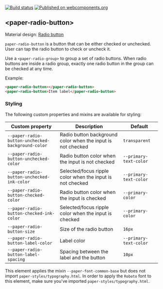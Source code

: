 [![Build status](https://travis-ci.org/PolymerElements/paper-radio-button.svg?branch=master)](https://travis-ci.org/PolymerElements/paper-radio-button)
[![Published on webcomponents.org](https://img.shields.io/badge/webcomponents.org-published-blue.svg)](https://www.webcomponents.org/element/PolymerElements/paper-radio-button)

## &lt;paper-radio-button&gt;

Material design: [Radio button](https://www.google.com/design/spec/components/selection-controls.html#selection-controls-radio-button)

`paper-radio-button` is a button that can be either checked or unchecked.
User can tap the radio button to check or uncheck it.

Use a `<paper-radio-group>` to group a set of radio buttons.  When radio buttons
are inside a radio group, exactly one radio button in the group can be checked
at any time.

Example:

```html
<paper-radio-button></paper-radio-button>
<paper-radio-button>Item label</paper-radio-button>
```

### Styling

The following custom properties and mixins are available for styling:

| Custom property | Description | Default |
| --- | --- | --- |
| `--paper-radio-button-unchecked-background-color` | Radio button background color when the input is not checked | `transparent` |
| `--paper-radio-button-unchecked-color` | Radio button color when the input is not checked | `--primary-text-color` |
| `--paper-radio-button-unchecked-ink-color` | Selected/focus ripple color when the input is not checked | `--primary-text-color` |
| `--paper-radio-button-checked-color` | Radio button color when the input is checked | `--primary-color` |
| `--paper-radio-button-checked-ink-color` | Selected/focus ripple color when the input is checked | `--primary-color` |
| `--paper-radio-button-size` | Size of the radio button | `16px` |
| `--paper-radio-button-label-color` | Label color | `--primary-text-color` |
| `--paper-radio-button-label-spacing` | Spacing between the label and the button | `10px` |

This element applies the mixin `--paper-font-common-base` but does not import `paper-styles/typography.html`.
In order to apply the `Roboto` font to this element, make sure you've imported `paper-styles/typography.html`.

